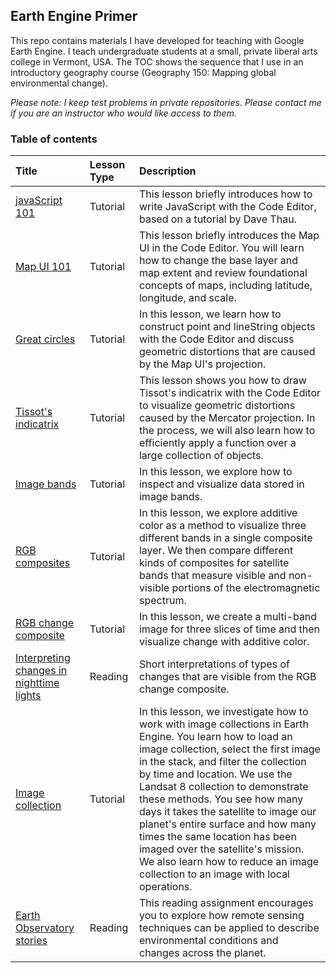 ## Earth Engine Primer  

This repo contains materials I have developed for teaching with Google Earth Engine. I teach undergraduate students at a small, private liberal arts college in Vermont, USA. The TOC shows the sequence that I use in an introductory geography course (Geography 150: Mapping global environmental change).

_Please note: I keep test problems in private repositories. Please contact me if you are an instructor who would like access to them._    

### Table of contents  

| Title | Lesson Type | Description |
| :--- | :--- | :--- |
| [javaScript 101](lessons/javaScript101.md) | Tutorial | This lesson briefly introduces how to write JavaScript with the Code Editor, based on a tutorial by Dave Thau. |
| [Map UI 101](lessons/mapUI101.js) | Tutorial | This lesson briefly introduces the Map UI in the Code Editor. You will learn how to change the base layer and map extent and review foundational concepts of maps, including latitude, longitude, and scale. |
| [Great circles](greatCircles.md) | Tutorial | In this lesson, we learn how to construct point and lineString objects with the Code Editor and discuss geometric distortions that are caused by the Map UI's projection. |
| [Tissot's indicatrix](tissot.md) | Tutorial | This lesson shows you how to draw Tissot's indicatrix with the Code Editor to visualize geometric distortions caused by the Mercator projection. In the process, we will also learn how to efficiently apply a function over a large collection of objects. |
| [Image bands](lessons/image_bands.md) | Tutorial | In this lesson, we explore how to inspect and visualize data stored in image bands. |
| [RGB composites](lessons/RGB_composites.md) | Tutorial | In this lesson, we explore additive color as a method to visualize three different bands in a single composite layer. We then compare different kinds of composites for satellite bands that measure visible and non-visible portions of the electromagnetic spectrum. |
| [RGB change composite](lessons/RGB_nighttime_lights.md) | Tutorial | In this lesson, we create a multi-band image for three slices of time and then visualize change with additive color. |
| [Interpreting changes in nighttime lights](readings/rgbLights/lights.md) | Reading | Short interpretations of types of changes that are visible from the RGB change composite. |
| [Image collection](lessons/image_collections_L8.md) | Tutorial | In this lesson, we investigate how to work with image collections in Earth Engine. You learn how to load an image collection, select the first image in the stack, and filter the collection by time and location. We use the Landsat 8 collection to demonstrate these methods. You see how many days it takes the satellite to image our planet's entire surface and how many times the same location has been imaged over the satellite's mission. We also learn how to reduce an image collection to an image with local operations. |
| [Earth Observatory stories](readings/earth_observatory.md) | Reading | This reading assignment encourages you to explore how remote sensing techniques can be applied to describe environmental conditions and changes across the planet. |
